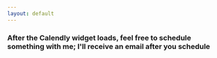```yaml
---
layout: default
---
```


### After the Calendly widget loads, feel free to schedule something with me; I'll receive an email after you schedule
<!-- Calendly inline widget begin -->
<div class="calendly-inline-widget" data-url="https://calendly.com/michaeldavidmarchand" style="min-width:120px;height:680px;"></div>
<script type="text/javascript" src="https://assets.calendly.com/assets/external/widget.js" async></script>
<!-- Calendly inline widget end -->